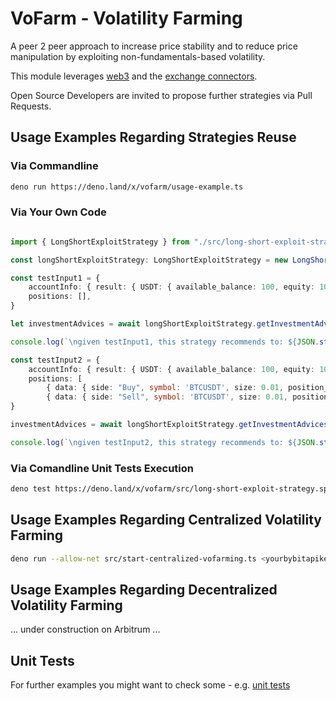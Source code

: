 # VoFarm - Volatility Farming
A peer 2 peer approach to increase price stability and to reduce price manipulation by exploiting non-fundamentals-based volatility.   

This module leverages [web3](https://deno.land/x/web3) and the [exchange connectors](https://deno.land/x/exchange_connectors).  

Open Source Developers are invited to propose further strategies via Pull Requests.   

## Usage Examples Regarding Strategies Reuse
### Via Commandline
```sh
deno run https://deno.land/x/vofarm/usage-example.ts
```
### Via Your Own Code
```ts 

import { LongShortExploitStrategy } from "./src/long-short-exploit-strategy.ts";

const longShortExploitStrategy: LongShortExploitStrategy = new LongShortExploitStrategy()

const testInput1 = {
    accountInfo: { result: { USDT: { available_balance: 100, equity: 100 } } },
    positions: [],
}

let investmentAdvices = await longShortExploitStrategy.getInvestmentAdvices(testInput1)

console.log(`\ngiven testInput1, this strategy recommends to: ${JSON.stringify(investmentAdvices)}`)

const testInput2 = {
    accountInfo: { result: { USDT: { available_balance: 100, equity: 100 } } },
    positions: [
        { data: { side: "Buy", symbol: 'BTCUSDT', size: 0.01, position_value: 500, leverage: 100, unrealised_pnl: -20 } },
        { data: { side: "Sell", symbol: 'BTCUSDT', size: 0.01, position_value: 500, leverage: 100, unrealised_pnl: 1 } }],
}

investmentAdvices = await longShortExploitStrategy.getInvestmentAdvices(testInput2)

console.log(`\ngiven testInput2, this strategy recommends to: ${JSON.stringify(investmentAdvices)}`)


```

### Via Comandline Unit Tests Execution
```sh
deno test https://deno.land/x/vofarm/src/long-short-exploit-strategy.spec.ts
```


## Usage Examples Regarding Centralized Volatility Farming
```sh
deno run --allow-net src/start-centralized-vofarming.ts <yourbybitapikey> <yourbybitapisecret> <yourmongodbuser> <yourmongodbpw> LongShortExploitStrategy BybitConnector MongoService <yourmongodbhostip> <yourmongodbport> VFLogger
```

## Usage Examples Regarding Decentralized Volatility Farming
... under construction on Arbitrum ... 

## Unit Tests
For further examples you might want to check some - e.g. [unit tests](https://github.com/distributed-ledger-technology/vofarm-centralized-variant-as-template/blob/main/src/long-short-exploit-strategy.spec.ts)
